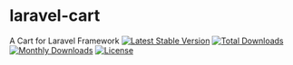 # laravel-cart
A Cart for Laravel Framework
[![Latest Stable Version](http://poser.pugx.org/mohammadv184/laravel-cart/v)](https://packagist.org/packages/mohammadv184/laravel-cart) 
[![Total Downloads](http://poser.pugx.org/mohammadv184/laravel-cart/downloads)](https://packagist.org/packages/mohammadv184/laravel-cart) 
[![Monthly Downloads](http://poser.pugx.org/mohammadv184/laravel-cart/d/monthly)](https://packagist.org/packages/mohammadv184/laravel-cart)
[![License](http://poser.pugx.org/mohammadv184/laravel-cart/license)](https://packagist.org/packages/mohammadv184/laravel-cart)
